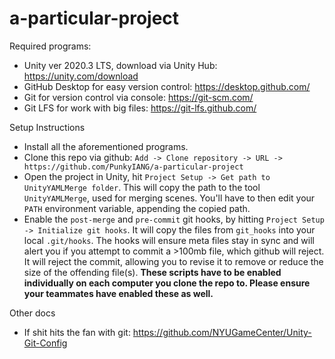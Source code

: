 # a-particular-project
 
Required programs:
- Unity ver 2020.3 LTS, download via Unity Hub: https://unity.com/download
- GitHub Desktop for easy version control: https://desktop.github.com/
- Git for version control via console: https://git-scm.com/
- Git LFS for work with big files: https://git-lfs.github.com/

Setup Instructions
- Install all the aforementioned programs.
- Clone this repo via github: `Add -> Clone repository -> URL -> https://github.com/PunkyIANG/a-particular-project`
- Open the project in Unity, hit `Project Setup -> Get path to UnityYAMLMerge folder`. This will copy the path to the tool `UnityYAMLMerge`, used for merging scenes. You'll have to then edit your `PATH` environment variable, appending the copied path.
- Enable the `post-merge` and `pre-commit` git hooks, by hitting `Project Setup -> Initialize git hooks`. It will copy the files from `git_hooks` into your local `.git/hooks`.
The hooks will ensure meta files stay in sync and will alert you if you attempt to commit a >100mb file, which github will reject. It will reject the commit, allowing you to revise it to remove or reduce the size of the offending file(s). **These scripts have to be enabled individually on each computer you clone the repo to. Please ensure your teammates have enabled these as well.**

Other docs
- If shit hits the fan with git: https://github.com/NYUGameCenter/Unity-Git-Config
